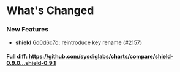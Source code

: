 # What's Changed

### New Features
- **shield** [6d0d6c7d](https://github.com/sysdiglabs/charts/commit/6d0d6c7da344ba0ef17c64b06d3d604dc730072d): reintroduce key rename ([#2157](https://github.com/sysdiglabs/charts/issues/2157))
#### Full diff: https://github.com/sysdiglabs/charts/compare/shield-0.9.0...shield-0.9.1
